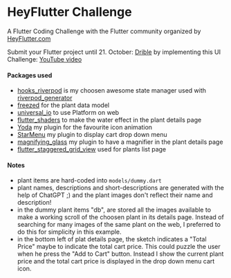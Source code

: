 # HeyFlutter Challenge

A Flutter Coding Challenge with the Flutter community organized by [HeyFlutter.com](HeyFlutter.com)

Submit your Flutter project until 21. October: [Drible](https://forms.gle/o5fUjqJP22s9tmeg9)
by implementing this UI Challenge: [YouTube video](https://www.youtube.com/live/aERczKh_uMk?si=__FVuguyWIijgbva&t=546)

#### Packages used

- [hooks_riverpod](https://pub.dev/packages/hooks_riverpod) is my choosen awesome state manager used with [riverpod_generator](https://pub.dev/packages/riverpod_generator)
- [freezed](https://pub.dev/packages/freezed) for the plant data model
- [universal_io](https://pub.dev/packages/universal_io) to use Platform on web
- [flutter_shaders](https://github.com/jonahwilliams/flutter_shaders) to make the water effect in the plant details page
- [Yoda](https://github.com/alnitak/yoda) my plugin for the favourite icon animation
- [StarMenu](https://github.com/alnitak/flutter_star_menu) my plugin to display cart drop down menu
- [magnifying_glass](https://github.com/alnitak/magnifying_glass) my plugin to have a magnifier in the plant details page
- [flutter_staggered_grid_view](https://pub.dev/packages/flutter_staggered_grid_view) used for plants list page

#### Notes 

- plant items are hard-coded into `models/dummy.dart`
- plant names, descriptions and short-descriptions are generated with the help of ChatGPT ;) and the plant images don't reflect their name and description!
- in the dummy plant items "db", are stored all the images available to make a working scroll of the choosen plant in its details page. Instead of searching for many images of the same plant on the web, I preferred to do this for simplicity in this example.
- in the bottom left of plat details page, the sketch indicates a "Total Price" maybe to indicate the total cart price. This could puzzle the user when he press the "Add to Cart" button. Instead I show the current plant price and the total cart price is displayed in the drop down menu cart icon.